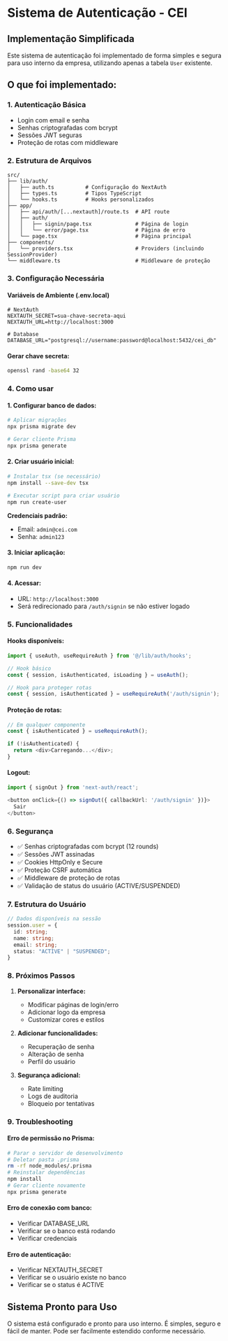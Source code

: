 # Sistema de Autenticação - CEI

## Implementação Simplificada

Este sistema de autenticação foi implementado de forma simples e segura para uso interno da empresa, utilizando apenas a tabela `User` existente.

## O que foi implementado:

### 1. **Autenticação Básica**
- Login com email e senha
- Senhas criptografadas com bcrypt
- Sessões JWT seguras
- Proteção de rotas com middleware

### 2. **Estrutura de Arquivos**
```
src/
├── lib/auth/
│   ├── auth.ts          # Configuração do NextAuth
│   ├── types.ts         # Tipos TypeScript
│   └── hooks.ts         # Hooks personalizados
├── app/
│   ├── api/auth/[...nextauth]/route.ts  # API route
│   ├── auth/
│   │   ├── signin/page.tsx              # Página de login
│   │   └── error/page.tsx               # Página de erro
│   └── page.tsx                         # Página principal
├── components/
│   └── providers.tsx                    # Providers (incluindo SessionProvider)
└── middleware.ts                        # Middleware de proteção
```

### 3. **Configuração Necessária**

#### Variáveis de Ambiente (.env.local)
```env
# NextAuth
NEXTAUTH_SECRET=sua-chave-secreta-aqui
NEXTAUTH_URL=http://localhost:3000

# Database
DATABASE_URL="postgresql://username:password@localhost:5432/cei_db"
```

#### Gerar chave secreta:
```bash
openssl rand -base64 32
```

### 4. **Como usar**

#### 1. Configurar banco de dados:
```bash
# Aplicar migrações
npx prisma migrate dev

# Gerar cliente Prisma
npx prisma generate
```

#### 2. Criar usuário inicial:
```bash
# Instalar tsx (se necessário)
npm install --save-dev tsx

# Executar script para criar usuário
npm run create-user
```

**Credenciais padrão:**
- Email: `admin@cei.com`
- Senha: `admin123`

#### 3. Iniciar aplicação:
```bash
npm run dev
```

#### 4. Acessar:
- URL: `http://localhost:3000`
- Será redirecionado para `/auth/signin` se não estiver logado

### 5. **Funcionalidades**

#### Hooks disponíveis:
```typescript
import { useAuth, useRequireAuth } from '@/lib/auth/hooks';

// Hook básico
const { session, isAuthenticated, isLoading } = useAuth();

// Hook para proteger rotas
const { session, isAuthenticated } = useRequireAuth('/auth/signin');
```

#### Proteção de rotas:
```typescript
// Em qualquer componente
const { isAuthenticated } = useRequireAuth();

if (!isAuthenticated) {
  return <div>Carregando...</div>;
}
```

#### Logout:
```typescript
import { signOut } from 'next-auth/react';

<button onClick={() => signOut({ callbackUrl: '/auth/signin' })}>
  Sair
</button>
```

### 6. **Segurança**

- ✅ Senhas criptografadas com bcrypt (12 rounds)
- ✅ Sessões JWT assinadas
- ✅ Cookies HttpOnly e Secure
- ✅ Proteção CSRF automática
- ✅ Middleware de proteção de rotas
- ✅ Validação de status do usuário (ACTIVE/SUSPENDED)

### 7. **Estrutura do Usuário**

```typescript
// Dados disponíveis na sessão
session.user = {
  id: string;
  name: string;
  email: string;
  status: "ACTIVE" | "SUSPENDED";
}
```

### 8. **Próximos Passos**

1. **Personalizar interface:**
   - Modificar páginas de login/erro
   - Adicionar logo da empresa
   - Customizar cores e estilos

2. **Adicionar funcionalidades:**
   - Recuperação de senha
   - Alteração de senha
   - Perfil do usuário

3. **Segurança adicional:**
   - Rate limiting
   - Logs de auditoria
   - Bloqueio por tentativas

### 9. **Troubleshooting**

#### Erro de permissão no Prisma:
```bash
# Parar o servidor de desenvolvimento
# Deletar pasta .prisma
rm -rf node_modules/.prisma
# Reinstalar dependências
npm install
# Gerar cliente novamente
npx prisma generate
```

#### Erro de conexão com banco:
- Verificar DATABASE_URL
- Verificar se o banco está rodando
- Verificar credenciais

#### Erro de autenticação:
- Verificar NEXTAUTH_SECRET
- Verificar se o usuário existe no banco
- Verificar se o status é ACTIVE

## Sistema Pronto para Uso

O sistema está configurado e pronto para uso interno. É simples, seguro e fácil de manter. Pode ser facilmente estendido conforme necessário.
